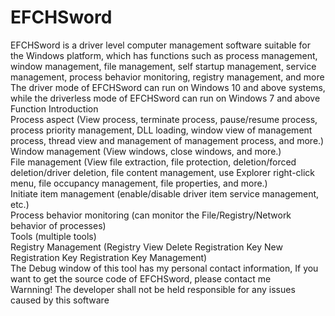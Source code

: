 # EFCHSword
EFCHSword is a driver level computer management software suitable for the Windows platform, which has functions such as process management, window management, file management, self startup management, service management, process behavior monitoring, registry management, and more  
The driver mode of EFCHSword can run on Windows 10 and above systems, while the driverless mode of EFCHSword can run on Windows 7 and above  
Function Introduction  
Process aspect (View process, terminate process, pause/resume process, process priority management, DLL loading, window view of management process, thread view and management of management process, and more.)  
Window management (View windows, close windows, and more.)  
File management (View file extraction, file protection, deletion/forced deletion/driver deletion, file content management, use Explorer right-click menu, file occupancy management, file properties, and more.)  
Initiate item management (enable/disable driver item service management, etc.)  
Process behavior monitoring (can monitor the File/Registry/Network behavior of processes)  
Tools (multiple tools)  
Registry Management (Registry View Delete Registration Key New Registration Key Registration Key Management)  
The Debug window of this tool has my personal contact information, If you want to get the source code of EFCHSword, please contact me  
Warnning! The developer shall not be held responsible for any issues caused by this software  
